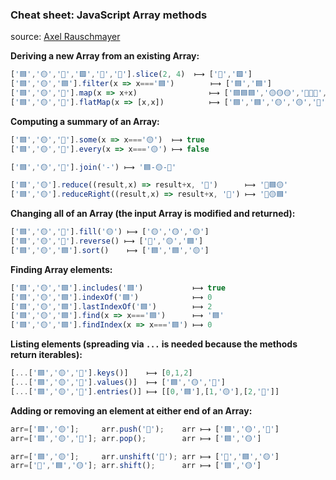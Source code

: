 ### Cheat sheet: JavaScript Array methods

source: [Axel Rauschmayer](https://gist.github.com/rauschma/6cdeb4af7586aa03baed2f925e0a084b)

**Deriving a new Array from an existing Array:**

```js
['🟦','🟡','🔺','🟩','🛑','🔴'].slice(2, 4)  ⟼ ['🔺','🟩']
['🟦','🟡','🟦'].filter(x => x==='🟦')        ⟼ ['🟦','🟦']
['🟦','🟡','🔺'].map(x => x+x)                ⟼ ['🟦🟦🟦','🟡🟡🟡','🔺🔺🔺','🟡🟡🟡']
['🟦','🟡','🔺'].flatMap(x => [x,x])          ⟼ ['🟦','🟦','🟡','🟡','🔺','🔺']
```

**Computing a summary of an Array:**

```js
['🟦','🟡','🔺'].some(x => x==='🟡')  ⟼ true
['🟦','🟡','🔺'].every(x => x==='🟡') ⟼ false

['🟦','🟡','🔺'].join('-') ⟼ '🟦-🟡-🔺'

['🟦','🟡'].reduce((result,x) => result+x, '🔺')      ⟼ '🔺🟦🟡'
['🟦','🟡'].reduceRight((result,x) => result+x, '🔺') ⟼ '🔺🟡🟦'
```

**Changing all of an Array (the input Array is modified and returned):**

```js
['🟦','🟡','🔺'].fill('🟡') ⟼ ['🟡','🟡','🟡']
['🟦','🟡','🔺'].reverse() ⟼ ['🔺','🟡','🟦']
['🟦','🟡','🟦'].sort()    ⟼ ['🟦','🟦','🟡']
```

**Finding Array elements:**

```js
['🟦','🟡','🟦'].includes('🟦')           ⟼ true
['🟦','🟡','🟦'].indexOf('🟦')            ⟼ 0
['🟦','🟡','🟦'].lastIndexOf('🟦')        ⟼ 2
['🟦','🟡','🟦'].find(x => x==='🟦')      ⟼ '🟦'
['🟦','🟡','🟦'].findIndex(x => x==='🟦') ⟼ 0
```

**Listing elements (spreading via `...` is needed because the methods return iterables):**

```js
[...['🟦','🟡','🔺'].keys()]    ⟼ [0,1,2]
[...['🟦','🟡','🔺'].values()]  ⟼ ['🟦','🟡','🔺']
[...['🟦','🟡','🔺'].entries()] ⟼ [[0,'🟦'],[1,'🟡'],[2,'🔺']]
```

**Adding or removing an element at either end of an Array:**

```js
arr=['🟦','🟡'];     arr.push('🔺');    arr ⟼ ['🟦','🟡','🔺']
arr=['🟦','🟡','🔺']; arr.pop();        arr ⟼ ['🟦','🟡']

arr=['🟦','🟡'];     arr.unshift('🔺'); arr ⟼ ['🔺','🟦','🟡']
arr=['🔺','🟦','🟡']; arr.shift();      arr ⟼ ['🟦','🟡']
```
